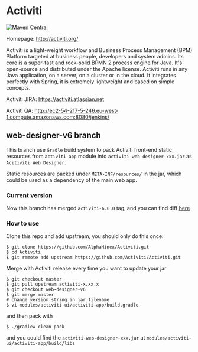 Activiti
========

[![Maven Central](https://maven-badges.herokuapp.com/maven-central/org.activiti/activiti-engine/badge.svg)](https://maven-badges.herokuapp.com/maven-central/org.activiti/activiti-engine)

Homepage: http://activiti.org/


Activiti is a light-weight workflow and Business Process Management (BPM) Platform targeted at business people, developers and system admins. Its core is a super-fast and rock-solid BPMN 2 process engine for Java. It's open-source and distributed under the Apache license. Activiti runs in any Java application, on a server, on a cluster or in the cloud. It integrates perfectly with Spring, it is extremely lightweight and based on simple concepts.

Activiti JIRA: https://activiti.atlassian.net

Activiti QA: http://ec2-54-217-5-246.eu-west-1.compute.amazonaws.com:8080/jenkins/


web-designer-v6 branch
----------------------

This branch use `Gradle` build system to pack Activiti front-end static resources from `activiti-app` module into `activiti-web-designer-xxx.jar` as `Acitiviti Web Designer`.

Static resources are packed under `META-INF/resources/` in the jar, which could be used as a dependency of the main web app.

### Current version

Now this branch has merged `activiti-6.0.0` tag, and you can find diff [here](https://github.com/Activiti/Activiti/compare/activiti-6.0.0...AlphaHinex:web-designer-v6)

### How to use

Clone this repo and add upstream, you should only do this once:

    $ git clone https://github.com/AlphaHinex/Activiti.git
    $ cd Activiti
    $ git remote add upstream https://github.com/Activiti/Activiti.git

Merge with Activiti release every time you want to update your jar

    $ git checkout master
    $ git pull upstream activiti-x.xx.x
    $ git checkout web-designer-v6
    $ git merge master
    # change version string in jar filename
    $ vi modules/activiti-ui/activiti-app/build.gradle

and then pack with

    $ ./gradlew clean pack

and you could find the `activiti-web-designer-xxx.jar` at `modules/activiti-ui/activiti-app/build/libs`
